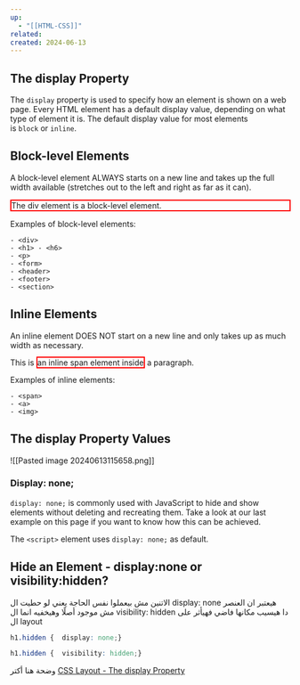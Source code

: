 ```yaml
---
up:
  - "[[HTML-CSS]]"
related: 
created: 2024-06-13
---
```


## The display Property
The `display` property is used to specify how an element is shown on a web page.
Every HTML element has a default display value, depending on what type of element it is. The default display value for most elements is `block` or `inline`.

## Block-level Elements
A block-level element ALWAYS starts on a new line and takes up the full width available (stretches out to the left and right as far as it can).


<div style="border: 2px solid red;">The div element is a block-level element.</div>

Examples of block-level elements:

```
- <div>
- <h1> - <h6>
- <p>
- <form>
- <header>
- <footer>
- <section>
```

## Inline Elements
An inline element DOES NOT start on a new line and only takes up as much width as necessary.

This is <span style="border:2px solid red">an inline span element inside</span> a paragraph.

Examples of inline elements:

```
- <span>
- <a>
- <img>
```

## The display Property Values

![[Pasted image 20240613115658.png]]
### Display: none;

`display: none;` is commonly used with JavaScript to hide and show elements without deleting and recreating them. Take a look at our last example on this page if you want to know how this can be achieved.

The `<script>` element uses `display: none;` as default.

## Hide an Element - display:none or visibility:hidden?

الاتنين مش بيعملوا نفس الحاجة يعني لو حطيت ال display: none هيعتبر ان العنصر مش موجود أصلًا وهيخفيه
انما ال visibility: hidden دا هيسيب مكانها فاضي فهيأثر على ال layout

```css
h1.hidden {  display: none;}

h1.hidden {  visibility: hidden;}
```
وضحة هنا أكتر [CSS Layout - The display Property](https://www.w3schools.com/css/css_display_visibility.asp)
